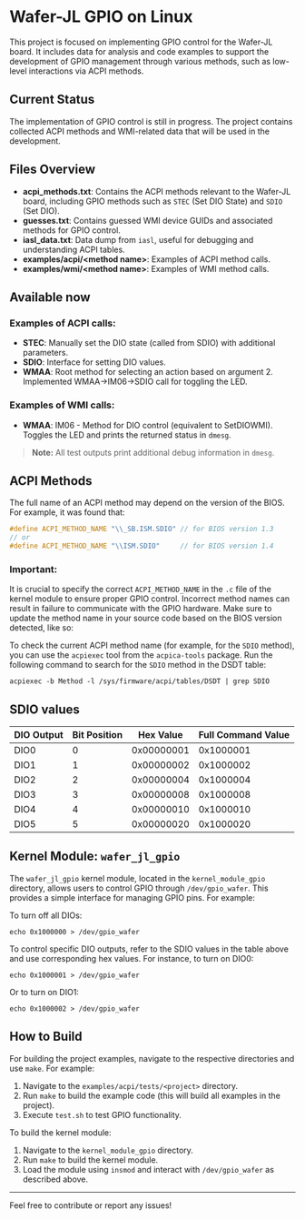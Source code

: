# Wafer-JL GPIO on Linux

This project is focused on implementing GPIO control for the Wafer-JL board. It includes data for analysis and code examples to support the development of GPIO management through various methods, such as low-level interactions via ACPI methods.

## Current Status

The implementation of GPIO control is still in progress. The project contains collected ACPI methods and WMI-related data that will be used in the development.

## Files Overview

- **acpi_methods.txt**: Contains the ACPI methods relevant to the Wafer-JL board, including GPIO methods such as `STEC` (Set DIO State) and `SDIO` (Set DIO).
- **guesses.txt**: Contains guessed WMI device GUIDs and associated methods for GPIO control.
- **iasl_data.txt**: Data dump from `iasl`, useful for debugging and understanding ACPI tables.
- **examples/acpi/\<method name\>**: Examples of ACPI method calls.
- **examples/wmi/\<method name\>**: Examples of WMI method calls.

## Available now

### Examples of ACPI calls:

- **STEC**: Manually set the DIO state (called from SDIO) with additional parameters.
- **SDIO**: Interface for setting DIO values.
- **WMAA**: Root method for selecting an action based on argument 2. Implemented WMAA->IM06->SDIO call for toggling the LED.

### Examples of WMI calls:

- **WMAA**: IM06 - Method for DIO control (equivalent to SetDIOWMI). Toggles the LED and prints the returned status in `dmesg`.

> **Note:** All test outputs print additional debug information in `dmesg`.

## ACPI Methods

The full name of an ACPI method may depend on the version of the BIOS. For example, it was found that:

```c
#define ACPI_METHOD_NAME "\\_SB.ISM.SDIO" // for BIOS version 1.3
// or
#define ACPI_METHOD_NAME "\\ISM.SDIO"     // for BIOS version 1.4
```

### Important:

It is crucial to specify the correct `ACPI_METHOD_NAME` in the `.c` file of the kernel module to ensure proper GPIO control. Incorrect method names can result in failure to communicate with the GPIO hardware. Make sure to update the method name in your source code based on the BIOS version detected, like so:

To check the current ACPI method name (for example, for the `SDIO` method), you can use the `acpiexec` tool from the `acpica-tools` package. Run the following command to search for the `SDIO` method in the DSDT table:

```
acpiexec -b Method -l /sys/firmware/acpi/tables/DSDT | grep SDIO
```

## SDIO values

| DIO Output | Bit Position | Hex Value  | Full Command Value  |
|------------|--------------|------------|---------------------|
| DIO0       | 0            | 0x00000001 | 0x1000001           |
| DIO1       | 1            | 0x00000002 | 0x1000002           |
| DIO2       | 2            | 0x00000004 | 0x1000004           |
| DIO3       | 3            | 0x00000008 | 0x1000008           |
| DIO4       | 4            | 0x00000010 | 0x1000010           |
| DIO5       | 5            | 0x00000020 | 0x1000020           |

## Kernel Module: `wafer_jl_gpio`

The `wafer_jl_gpio` kernel module, located in the `kernel_module_gpio` directory, allows users to control GPIO through `/dev/gpio_wafer`. This provides a simple interface for managing GPIO pins. For example:

To turn off all DIOs:

```
echo 0x1000000 > /dev/gpio_wafer
```

To control specific DIO outputs, refer to the SDIO values in the table above and use corresponding hex values. For instance, to turn on DIO0:

```
echo 0x1000001 > /dev/gpio_wafer
```

Or to turn on DIO1:

```
echo 0x1000002 > /dev/gpio_wafer
```

## How to Build

For building the project examples, navigate to the respective directories and use `make`. For example:

1. Navigate to the `examples/acpi/tests/<project>` directory.
2. Run `make` to build the example code (this will build all examples in the project).
3. Execute `test.sh` to test GPIO functionality.

To build the kernel module:

1. Navigate to the `kernel_module_gpio` directory.
2. Run `make` to build the kernel module.
3. Load the module using `insmod` and interact with `/dev/gpio_wafer` as described above.

---

Feel free to contribute or report any issues!
